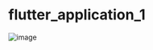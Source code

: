 # flutter_application_1

![image](https://github.com/user-attachments/assets/939b6df9-8af4-414f-9962-9f79afb4fa80)

